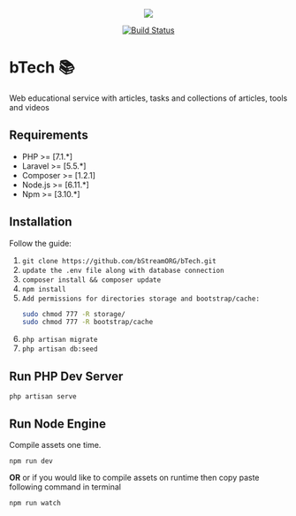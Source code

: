 <p align="center"><img src="https://media.licdn.com/media/AAEAAQAAAAAAAAg7AAAAJDM3MzNmZTY1LTdmODEtNDJkNC1iNzlkLTFkODMyNjBhZmQ0MA.png"></p>
<p align="center">
<a href="https://travis-ci.org/bStreamORG/bTech"><img src="https://travis-ci.org/bStreamORG/bTech.svg?branch=master" alt="Build Status"></a></p>
    

# bTech :books:

Web educational service with articles, tasks and collections of articles, tools and videos

## Requirements

- PHP >= [7.1.*]
- Laravel >= [5.5.*]
- Composer >= [1.2.1]
- Node.js >= [6.11.*]
- Npm >= [3.10.*]

## Installation

Follow the guide:

1. `git clone https://github.com/bStreamORG/bTech.git`
2. `update the .env file along with database connection`
3. `composer install && composer update`
4. `npm install`
5. `Add permissions for directories storage and bootstrap/cache:`
    ```sh
    sudo chmod 777 -R storage/
    sudo chmod 777 -R bootstrap/cache
    ```
6. `php artisan migrate`
7. `php artisan db:seed`


## Run PHP Dev Server
```
php artisan serve
```

## Run Node Engine

Compile assets one time.
```
npm run dev
```
**OR**
or if you would like to compile assets on runtime then copy paste following command in terminal 

`npm run watch`
